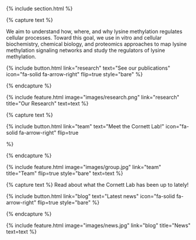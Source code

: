 ---
---


{% include section.html %}

{% capture text %}

We aim to understand how, where, and why lysine methylation regulates cellular processes. Toward this goal, we use in vitro and cellular biochemistry, chemical biology, and proteomics approaches to map lysine methylation signaling networks and study the regulators of lysine methylation.

{%
  include button.html
  link="research"
  text="See our publications"
  icon="fa-solid fa-arrow-right"
  flip=true
  style="bare"
%}

{% endcapture %}

{%
  include feature.html
  image="images/research.png"
  link="research"
  title="Our Research"
  text=text
%}

{% capture text %}

{%
  include button.html
  link="team"
  text="Meet the Cornett Lab!"
  icon="fa-solid fa-arrow-right"
  flip=true
 
%}

{% endcapture %}

{%
  include feature.html
  image="images/group.jpg"
  link="team"
  title="Team"
  flip=true
  style="bare"
  text=text
%}

{% capture text %}
Read about what the Cornett Lab has been up to lately!

{%
  include button.html
  link="blog"
  text="Latest news"
  icon="fa-solid fa-arrow-right"
  flip=true
  style="bare"
%}

{% endcapture %}

{%
  include feature.html
  image="images/news.jpg"
  link="blog"
  title="News"
  text=text
%}
